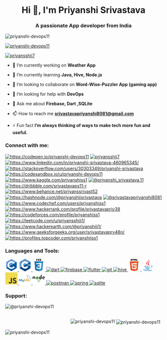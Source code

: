 <h1 align="center">Hi 👋, I'm Priyanshi Srivastava</h1>
<h3 align="center">A passionate App developer from India</h3>

<p align="left"> <img src="https://komarev.com/ghpvc/?username=priyanshi-devops11&label=Profile%20views&color=0e75b6&style=flat" alt="priyanshi-devops11" /> </p>

<p align="left"> <a href="https://github.com/ryo-ma/github-profile-trophy"><img src="https://github-profile-trophy.vercel.app/?username=priyanshi-devops11" alt="priyanshi-devops11" /></a> </p>

<p align="left"> <a href="https://twitter.com/priyansshii7" target="blank"><img src="https://img.shields.io/twitter/follow/priyansshii7?logo=twitter&style=for-the-badge" alt="priyansshii7" /></a> </p>

- 🔭 I’m currently working on **Weather App**

- 🌱 I’m currently learning **Java, Hive, Node.js**

- 👯 I’m looking to collaborate on **Word-Wise-Puzzler App (gaming app)**

- 🤝 I’m looking for help with **DevOps**

- 💬 Ask me about **Firebase, Dart ,SQLite**

- 📫 How to reach me **srivastavapriyanshi8081@gmail.com**

- ⚡ Fun fact **I’m always thinking of ways to make tech more fun and useful.**

<h3 align="left">Connect with me:</h3>
<p align="left">
<a href="https://codepen.io/https://codepen.io/priyanshi-devops11" target="blank"><img align="center" src="https://raw.githubusercontent.com/rahuldkjain/github-profile-readme-generator/master/src/images/icons/Social/codepen.svg" alt="https://codepen.io/priyanshi-devops11" height="30" width="40" /></a>
<a href="https://twitter.com/priyansshii7" target="blank"><img align="center" src="https://raw.githubusercontent.com/rahuldkjain/github-profile-readme-generator/master/src/images/icons/Social/twitter.svg" alt="priyansshii7" height="30" width="40" /></a>
<a href="https://linkedin.com/in/https://www.linkedin.com/in/priyanshi-srivastava-460965345/" target="blank"><img align="center" src="https://raw.githubusercontent.com/rahuldkjain/github-profile-readme-generator/master/src/images/icons/Social/linked-in-alt.svg" alt="https://www.linkedin.com/in/priyanshi-srivastava-460965345/" height="30" width="40" /></a>
<a href="https://stackoverflow.com/users/https://stackoverflow.com/users/30303349/priyanshi-srivastava" target="blank"><img align="center" src="https://raw.githubusercontent.com/rahuldkjain/github-profile-readme-generator/master/src/images/icons/Social/stack-overflow.svg" alt="https://stackoverflow.com/users/30303349/priyanshi-srivastava" height="30" width="40" /></a>
<a href="https://codesandbox.com/https://codesandbox.io/u/priyanshi-devops11" target="blank"><img align="center" src="https://raw.githubusercontent.com/rahuldkjain/github-profile-readme-generator/master/src/images/icons/Social/codesandbox.svg" alt="https://codesandbox.io/u/priyanshi-devops11" height="30" width="40" /></a>
<a href="https://kaggle.com/https://www.kaggle.com/priyanshiss1" target="blank"><img align="center" src="https://raw.githubusercontent.com/rahuldkjain/github-profile-readme-generator/master/src/images/icons/Social/kaggle.svg" alt="https://www.kaggle.com/priyanshiss1" height="30" width="40" /></a>
<a href="https://instagram.com/@priyanshi_srivastava.11" target="blank"><img align="center" src="https://raw.githubusercontent.com/rahuldkjain/github-profile-readme-generator/master/src/images/icons/Social/instagram.svg" alt="@priyanshi_srivastava.11" height="30" width="40" /></a>
<a href="https://dribbble.com/https://dribbble.com/srivastavaps11-r" target="blank"><img align="center" src="https://raw.githubusercontent.com/rahuldkjain/github-profile-readme-generator/master/src/images/icons/Social/dribbble.svg" alt="https://dribbble.com/srivastavaps11-r" height="30" width="40" /></a>
<a href="https://www.behance.net/https://www.behance.net/priyanssrivast52" target="blank"><img align="center" src="https://raw.githubusercontent.com/rahuldkjain/github-profile-readme-generator/master/src/images/icons/Social/behance.svg" alt="https://www.behance.net/priyanssrivast52" height="30" width="40" /></a>
<a href="https://hashnode.com/https://hashnode.com/@priyanshiisrivastava" target="blank"><img align="center" src="https://raw.githubusercontent.com/rahuldkjain/github-profile-readme-generator/master/src/images/icons/Social/hashnode.svg" alt="https://hashnode.com/@priyanshiisrivastava" height="30" width="40" /></a>
<a href="https://medium.com/@srivastavapriyanshi8081" target="blank"><img align="center" src="https://raw.githubusercontent.com/rahuldkjain/github-profile-readme-generator/master/src/images/icons/Social/medium.svg" alt="@srivastavapriyanshi8081" height="30" width="40" /></a>
<a href="https://www.codechef.com/users/https://www.codechef.com/users/priyanshiss1" target="blank"><img align="center" src="https://cdn.jsdelivr.net/npm/simple-icons@3.1.0/icons/codechef.svg" alt="https://www.codechef.com/users/priyanshiss1" height="30" width="40" /></a>
<a href="https://www.hackerrank.com/https://www.hackerrank.com/profile/srivastavapriy38" target="blank"><img align="center" src="https://raw.githubusercontent.com/rahuldkjain/github-profile-readme-generator/master/src/images/icons/Social/hackerrank.svg" alt="https://www.hackerrank.com/profile/srivastavapriy38" height="30" width="40" /></a>
<a href="https://codeforces.com/profile/https://codeforces.com/profile/priyanshiss1" target="blank"><img align="center" src="https://raw.githubusercontent.com/rahuldkjain/github-profile-readme-generator/master/src/images/icons/Social/codeforces.svg" alt="https://codeforces.com/profile/priyanshiss1" height="30" width="40" /></a>
<a href="https://www.leetcode.com/https://leetcode.com/u/priyansshiii1/" target="blank"><img align="center" src="https://raw.githubusercontent.com/rahuldkjain/github-profile-readme-generator/master/src/images/icons/Social/leet-code.svg" alt="https://leetcode.com/u/priyansshiii1/" height="30" width="40" /></a>
<a href="https://www.hackerearth.com/https://www.hackerearth.com/@priyanshiii1/" target="blank"><img align="center" src="https://raw.githubusercontent.com/rahuldkjain/github-profile-readme-generator/master/src/images/icons/Social/hackerearth.svg" alt="https://www.hackerearth.com/@priyanshiii1/" height="30" width="40" /></a>
<a href="https://auth.geeksforgeeks.org/user/https://www.geeksforgeeks.org/user/srivastavaprv48n/" target="blank"><img align="center" src="https://raw.githubusercontent.com/rahuldkjain/github-profile-readme-generator/master/src/images/icons/Social/geeks-for-geeks.svg" alt="https://www.geeksforgeeks.org/user/srivastavaprv48n/" height="30" width="40" /></a>
<a href="https://www.topcoder.com/members/https://profiles.topcoder.com/priyanshiiss1" target="blank"><img align="center" src="https://raw.githubusercontent.com/rahuldkjain/github-profile-readme-generator/master/src/images/icons/Social/topcoder.svg" alt="https://profiles.topcoder.com/priyanshiiss1" height="30" width="40" /></a>
</p>

<h3 align="left">Languages and Tools:</h3>
<p align="left"> <a href="https://www.cprogramming.com/" target="_blank" rel="noreferrer"> <img src="https://raw.githubusercontent.com/devicons/devicon/master/icons/c/c-original.svg" alt="c" width="40" height="40"/> </a> <a href="https://www.w3schools.com/cpp/" target="_blank" rel="noreferrer"> <img src="https://raw.githubusercontent.com/devicons/devicon/master/icons/cplusplus/cplusplus-original.svg" alt="cplusplus" width="40" height="40"/> </a> <a href="https://www.w3schools.com/css/" target="_blank" rel="noreferrer"> <img src="https://raw.githubusercontent.com/devicons/devicon/master/icons/css3/css3-original-wordmark.svg" alt="css3" width="40" height="40"/> </a> <a href="https://dart.dev" target="_blank" rel="noreferrer"> <img src="https://www.vectorlogo.zone/logos/dartlang/dartlang-icon.svg" alt="dart" width="40" height="40"/> </a> <a href="https://firebase.google.com/" target="_blank" rel="noreferrer"> <img src="https://www.vectorlogo.zone/logos/firebase/firebase-icon.svg" alt="firebase" width="40" height="40"/> </a> <a href="https://flutter.dev" target="_blank" rel="noreferrer"> <img src="https://www.vectorlogo.zone/logos/flutterio/flutterio-icon.svg" alt="flutter" width="40" height="40"/> </a> <a href="https://git-scm.com/" target="_blank" rel="noreferrer"> <img src="https://www.vectorlogo.zone/logos/git-scm/git-scm-icon.svg" alt="git" width="40" height="40"/> </a> <a href="https://hive.apache.org/" target="_blank" rel="noreferrer"> <img src="https://www.vectorlogo.zone/logos/apache_hive/apache_hive-icon.svg" alt="hive" width="40" height="40"/> </a> <a href="https://www.w3.org/html/" target="_blank" rel="noreferrer"> <img src="https://raw.githubusercontent.com/devicons/devicon/master/icons/html5/html5-original-wordmark.svg" alt="html5" width="40" height="40"/> </a> <a href="https://www.java.com" target="_blank" rel="noreferrer"> <img src="https://raw.githubusercontent.com/devicons/devicon/master/icons/java/java-original.svg" alt="java" width="40" height="40"/> </a> <a href="https://developer.mozilla.org/en-US/docs/Web/JavaScript" target="_blank" rel="noreferrer"> <img src="https://raw.githubusercontent.com/devicons/devicon/master/icons/javascript/javascript-original.svg" alt="javascript" width="40" height="40"/> </a> <a href="https://www.mysql.com/" target="_blank" rel="noreferrer"> <img src="https://raw.githubusercontent.com/devicons/devicon/master/icons/mysql/mysql-original-wordmark.svg" alt="mysql" width="40" height="40"/> </a> <a href="https://nodejs.org" target="_blank" rel="noreferrer"> <img src="https://raw.githubusercontent.com/devicons/devicon/master/icons/nodejs/nodejs-original-wordmark.svg" alt="nodejs" width="40" height="40"/> </a> <a href="https://postman.com" target="_blank" rel="noreferrer"> <img src="https://www.vectorlogo.zone/logos/getpostman/getpostman-icon.svg" alt="postman" width="40" height="40"/> </a> <a href="https://spring.io/" target="_blank" rel="noreferrer"> <img src="https://www.vectorlogo.zone/logos/springio/springio-icon.svg" alt="spring" width="40" height="40"/> </a> <a href="https://www.sqlite.org/" target="_blank" rel="noreferrer"> <img src="https://www.vectorlogo.zone/logos/sqlite/sqlite-icon.svg" alt="sqlite" width="40" height="40"/> </a> </p>

<h3 align="left">Support:</h3>
<p><a href="https://ko-fi.com/@priyanshi-devops11"> <img align="left" src="https://cdn.ko-fi.com/cdn/kofi3.png?v=3" height="50" width="210" alt="@priyanshi-devops11" /></a></p><br><br>

<p><img align="left" src="https://github-readme-stats.vercel.app/api/top-langs?username=priyanshi-devops11&show_icons=true&locale=en&layout=compact" alt="priyanshi-devops11" /></p>

<p>&nbsp;<img align="center" src="https://github-readme-stats.vercel.app/api?username=priyanshi-devops11&show_icons=true&locale=en" alt="priyanshi-devops11" /></p>

<p><img align="center" src="https://github-readme-streak-stats.herokuapp.com/?user=priyanshi-devops11&" alt="priyanshi-devops11" /></p>
